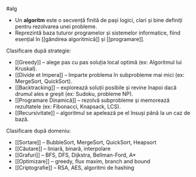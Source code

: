 #alg
- Un **algoritm** este o secvență finită de pași logici, clari și bine definiți pentru rezolvarea unei probleme.
- Reprezintă baza tuturor programelor și sistemelor informatice, fiind esențial în [[gândirea algoritmică]] și [[programare]].

Clasificare după strategie:
- [[Greedy]] – alege pas cu pas soluția local optimă (ex: Algoritmul lui Kruskal).
- [[Divide et Impera]] – împarte problema în subprobleme mai mici (ex: MergeSort, QuickSort).
- [[Backtracking]] – explorează soluții posibile și revine înapoi dacă drumul ales e greșit (ex: Sudoku, probleme NP).
- [[Programare Dinamică]] – rezolvă subprobleme și memorează rezultatele (ex: Fibonacci, Knapsack, LCS).
- [[Recursivitate]] – algoritmul se apelează pe el însuși până la un caz de bază.

Clasificare după domeniu:
- [[Sortare]] – BubbleSort, MergeSort, QuickSort, Heapsort
- [[Căutare]] – liniară, binară, interpolare
- [[Grafuri]] – BFS, DFS, Dijkstra, Bellman-Ford, A*
- [[Optimizare]] – greedy, flux maxim, branch and bound
- [[Criptografie]] – RSA, AES, algoritmi de hashing


